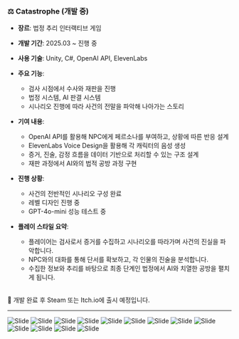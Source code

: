 ### ⚖️ Catastrophe (개발 중)

- **장르**: 법정 추리 인터랙티브 게임
- **개발 기간**: 2025.03 ~ 진행 중
- **사용 기술**: Unity, C#, OpenAI API, ElevenLabs
- **주요 기능**:
  - 검사 시점에서 수사와 재판을 진행
  - 법정 시스템, AI 판결 시스템
  - 시나리오 진행에 따라 사건의 전말을 파악해 나아가는 스토리

- **기여 내용**:
  - OpenAI API를 활용해 NPC에게 페르소나를 부여하고, 상황에 따른 반응 설계
  - ElevenLabs Voice Design을 활용해 각 캐릭터의 음성 생성
  - 증거, 진술, 감정 흐름을 데이터 기반으로 처리할 수 있는 구조 설계
  - 재판 과정에서 AI와의 법적 공방 과정 구현

- **진행 상황**:
  - 사건의 전반적인 시나리오 구성 완료
  - 레벨 디자인 진행 중
  - GPT-4o-mini 성능 테스트 중

- **플레이 스타일 요약**:
  - 플레이어는 검사로서 증거를 수집하고 시나리오를 따라가며 사건의 진실을 파악합니다.
  - NPC와의 대화를 통해 단서를 확보하고, 각 인물의 진술을 분석합니다.
  - 수집한 정보와 추리를 바탕으로 최종 단계인 법정에서 AI와 치열한 공방을 펼치게 됩니다.


<br>📌 개발 완료 후 Steam 또는 Itch.io에 출시 예정입니다.  

---

![Slide](./Images/Image1.png)
![Slide](./Images/Image2.png)
![Slide](./Images/Image3.png)
![Slide](./Images/Image4.png)
![Slide](./Images/Image5.png)
![Slide](./Images/Image6.png)
![Slide](./Images/Image7.png)
![Slide](./Images/Image8.png)
![Slide](./Images/Image9.png)
![Slide](./Images/Image10.png)
![Slide](./Images/Image11.png)
![Slide](./Images/Image12.png)
![Slide](./Images/Image13.png)
